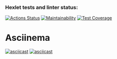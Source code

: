 ### Hexlet tests and linter status:
[![Actions Status](https://github.com/ArsenHandzhyan/java-project-71/actions/workflows/hexlet-check.yml/badge.svg)](https://github.com/ArsenHandzhyan/java-project-71/actions)
[![Maintainability](https://api.codeclimate.com/v1/badges/825bb9f7e56f423fd834/maintainability)](https://codeclimate.com/github/ArsenHandzhyan/java-project-71/maintainability)
[![Test Coverage](https://api.codeclimate.com/v1/badges/825bb9f7e56f423fd834/test_coverage)](https://codeclimate.com/github/ArsenHandzhyan/java-project-71/test_coverage)
# Asciinema 
[![asciicast](https://asciinema.org/a/Z56GUpiTQyTxtCX4DkVKtDfQs.svg)](https://asciinema.org/a/Z56GUpiTQyTxtCX4DkVKtDfQs)
[![asciicast](https://asciinema.org/a/IwqbjoI41sXeFt2B6q9LSuCOp.svg)](https://asciinema.org/a/IwqbjoI41sXeFt2B6q9LSuCOp)
